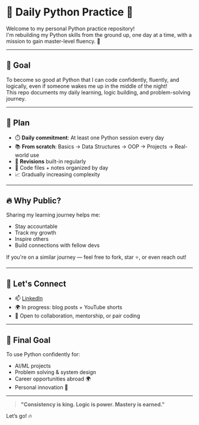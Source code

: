 # 🐍 Daily Python Practice 🚀

Welcome to my personal Python practice repository!  
I'm rebuilding my Python skills from the ground up, one day at a time, with a mission to gain master-level fluency. 💪

---

## 🎯 Goal

To become so good at Python that I can code confidently, fluently, and logically, even if someone wakes me up in the middle of the night!  
This repo documents my daily learning, logic building, and problem-solving journey.

---

## 📅 Plan

- ⏱️ **Daily commitment**: At least one Python session every day
- 📚 **From scratch**: Basics → Data Structures → OOP → Projects → Real-world use
- 🔁 **Revisions** built-in regularly
- 📂 Code files + notes organized by day
- 📈 Gradually increasing complexity

---

## 🔥 Why Public?

Sharing my learning journey helps me:
- Stay accountable
- Track my growth
- Inspire others
- Build connections with fellow devs

If you're on a similar journey — feel free to fork, star ⭐️, or even reach out!

---

## 🙌 Let's Connect

- 📫 [LinkedIn](https://www.linkedin.com/in/rohankatyayani)  
- 🌍 In progress: blog posts + YouTube shorts  
- 🤝 Open to collaboration, mentorship, or pair coding

---

## 🧭 Final Goal

To use Python confidently for:
- AI/ML projects
- Problem solving & system design
- Career opportunities abroad 🌍
- Personal innovation 🚀

---

> **"Consistency is king. Logic is power. Mastery is earned."**

Let’s go! 🔥
